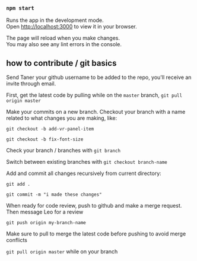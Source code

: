 
### `npm start`

Runs the app in the development mode.\
Open [http://localhost:3000](http://localhost:3000) to view it in your browser.

The page will reload when you make changes.\
You may also see any lint errors in the console.

## how to contribute / git basics

Send Taner your github username to be added to the repo, you'll receive an invite through email.

First, get the latest code by pulling while on the `master` branch, `git pull origin master`

Make your commits on a new branch. Checkout your branch with a name related to what changes you are making, like:

`git checkout -b add-vr-panel-item` 

`git checkout -b fix-font-size`

Check your branch / branches with `git branch`

Switch between existing branches with `git checkout branch-name`

Add and commit all changes recursively from current directory:

`git add .`

`git commit -m "i made these changes"`

When ready for code review, push to github and make a merge request. Then message Leo for a review

`git push origin my-branch-name`

Make sure to pull to merge the latest code before pushing to avoid merge conflicts

`git pull origin master` while on your branch
